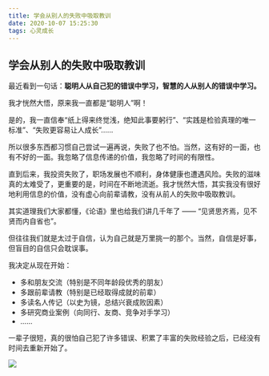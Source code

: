 ```yaml
---
title: 学会从别人的失败中吸取教训
date: 2020-10-07 15:25:30
tags: 心灵成长
---
```


## 学会从别人的失败中吸取教训

最近看到一句话：**聪明人从自己犯的错误中学习，智慧的人从别人的错误中学习。**

我才恍然大悟，原来我一直都是“聪明人”啊！

是的，我一直信奉“纸上得来终觉浅，绝知此事要躬行”、“实践是检验真理的唯一标准”、“失败更容易让人成长”......

所以很多东西都习惯自己尝试一遍再说，失败了也不怕。当然，这有好的一面，也有不好的一面。我忽略了信息传递的价值，我忽略了时间的有限性。

直到后来，我投资失败了，职场发展也不顺利，身体健康也遭遇风险。失败的滋味真的太难受了，更重要的是，时间在不断地流逝。我才恍然大悟，其实我没有很好地利用信息的价值，没有虚心向前辈请教，没有从前人的失败中吸取教训。

其实道理我们大家都懂，《论语》里也给我们讲几千年了 —— “见贤思齐焉，见不贤而内自省也”。

但往往我们就是太过于自信，认为自己就是万里挑一的那个。当然，自信是好事，但盲目的自信只会耽误事。

我决定从现在开始：

- 多和朋友交流（特别是不同年龄段优秀的朋友）
- 多跟前辈请教（特别是已经取得成就的前辈）
- 多读名人传记（以史为镜，总结兴衰成败因素）
- 多研究商业案例（向同行、友商、竞争对手学习）
- ......

一辈子很短，真的很怕自己犯了许多错误、积累了丰富的失败经验之后，已经没有时间去重新开始了。

![](https://img.zcool.cn/community/0152b15bbb7739a8012099c8af4c10.jpg@1280w_1l_2o_100sh.jpg)